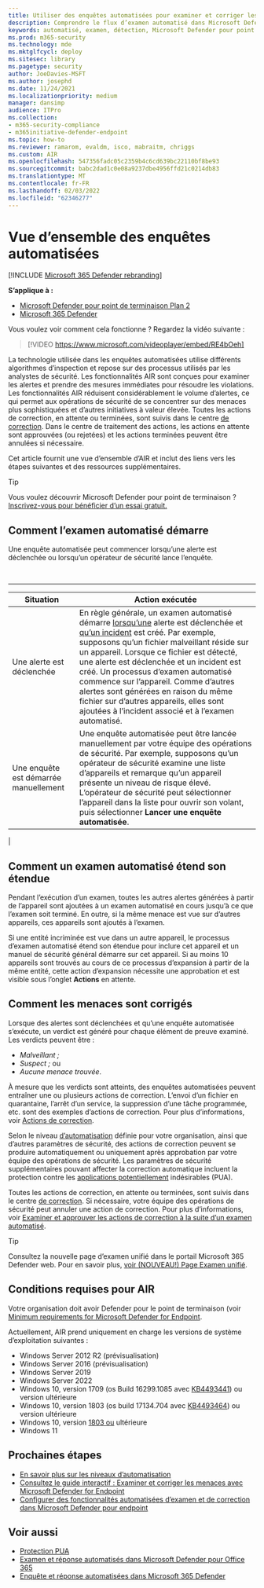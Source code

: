 ```yaml
---
title: Utiliser des enquêtes automatisées pour examiner et corriger les menaces
description: Comprendre le flux d’examen automatisé dans Microsoft Defender pour point de terminaison.
keywords: automatisé, examen, détection, Microsoft Defender pour point de terminaison
ms.prod: m365-security
ms.technology: mde
ms.mktglfcycl: deploy
ms.sitesec: library
ms.pagetype: security
author: JoeDavies-MSFT
ms.author: josephd
ms.date: 11/24/2021
ms.localizationpriority: medium
manager: dansimp
audience: ITPro
ms.collection:
- m365-security-compliance
- m365initiative-defender-endpoint
ms.topic: how-to
ms.reviewer: ramarom, evaldm, isco, mabraitm, chriggs
ms.custom: AIR
ms.openlocfilehash: 547356fadc05c2359b4c6cd639bc22110bf8be93
ms.sourcegitcommit: babc2dad1c0e08a9237dbe4956ffd21c0214db83
ms.translationtype: MT
ms.contentlocale: fr-FR
ms.lasthandoff: 02/03/2022
ms.locfileid: "62346277"
---
```

# <a name="overview-of-automated-investigations"></a>Vue d’ensemble des enquêtes automatisées

[!INCLUDE [Microsoft 365 Defender rebranding](../../includes/microsoft-defender.md)]

**S’applique à :**
- [Microsoft Defender pour point de terminaison Plan 2](https://go.microsoft.com/fwlink/p/?linkid=2154037)
- [Microsoft 365 Defender](https://go.microsoft.com/fwlink/?linkid=2118804)

Vous voulez voir comment cela fonctionne ? Regardez la vidéo suivante :

> [!VIDEO https://www.microsoft.com/videoplayer/embed/RE4bOeh]

La technologie utilisée dans les enquêtes automatisées utilise différents algorithmes d’inspection et repose sur des processus utilisés par les analystes de sécurité. Les fonctionnalités AIR sont conçues pour examiner les alertes et prendre des mesures immédiates pour résoudre les violations. Les fonctionnalités AIR réduisent considérablement le volume d’alertes, ce qui permet aux opérations de sécurité de se concentrer sur des menaces plus sophistiquées et d’autres initiatives à valeur élevée. Toutes les actions de correction, en attente ou terminées, sont suivis dans le centre [de correction](auto-investigation-action-center.md). Dans le centre de traitement des actions, les actions en attente sont approuvées (ou rejetées) et les actions terminées peuvent être annulées si nécessaire.

Cet article fournit une vue d’ensemble d’AIR et inclut des liens vers les étapes suivantes et des ressources supplémentaires.

> [!TIP]
> Vous voulez découvrir Microsoft Defender pour point de terminaison ? [Inscrivez-vous pour bénéficier d’un essai gratuit.](https://signup.microsoft.com/create-account/signup?products=7f379fee-c4f9-4278-b0a1-e4c8c2fcdf7e&ru=https://aka.ms/MDEp2OpenTrial?ocid=docs-wdatp-automated-investigations-abovefoldlink)

## <a name="how-the-automated-investigation-starts"></a>Comment l’examen automatisé démarre

Une enquête automatisée peut commencer lorsqu’une alerte est déclenchée ou lorsqu’un opérateur de sécurité lance l’enquête.

<br>

****

|Situation|Action exécutée|
|---|---|
|Une alerte est déclenchée|En règle générale, un examen automatisé démarre [lorsqu’une](review-alerts.md) alerte est déclenchée et [qu’un incident](view-incidents-queue.md) est créé. Par exemple, supposons qu’un fichier malveillant réside sur un appareil. Lorsque ce fichier est détecté, une alerte est déclenchée et un incident est créé. Un processus d’examen automatisé commence sur l’appareil. Comme d’autres alertes sont générées en raison du même fichier sur d’autres appareils, elles sont ajoutées à l’incident associé et à l’examen automatisé.|
|Une enquête est démarrée manuellement|Une enquête automatisée peut être lancée manuellement par votre équipe des opérations de sécurité. Par exemple, supposons qu’un opérateur de sécurité examine une liste d’appareils et remarque qu’un appareil présente un niveau de risque élevé. L’opérateur de sécurité peut sélectionner l’appareil dans la liste pour ouvrir son volant, puis sélectionner **Lancer une enquête automatisée**.|
|

## <a name="how-an-automated-investigation-expands-its-scope"></a>Comment un examen automatisé étend son étendue

Pendant l’exécution d’un examen, toutes les autres alertes générées à partir de l’appareil sont ajoutées à un examen automatisé en cours jusqu’à ce que l’examen soit terminé. En outre, si la même menace est vue sur d’autres appareils, ces appareils sont ajoutés à l’examen.

Si une entité incriminée est vue dans un autre appareil, le processus d’examen automatisé étend son étendue pour inclure cet appareil et un manuel de sécurité général démarre sur cet appareil. Si au moins 10 appareils sont trouvés au cours de ce processus d’expansion à partir de la même entité, cette action d’expansion nécessite une approbation et est visible sous l’onglet **Actions** en attente.

## <a name="how-threats-are-remediated"></a>Comment les menaces sont corrigés

Lorsque des alertes sont déclenchées et qu’une enquête automatisée s’exécute, un verdict est généré pour chaque élément de preuve examiné. Les verdicts peuvent être :

- *Malveillant ;*
- *Suspect ;* ou
- *Aucune menace trouvée*.

À mesure que les verdicts sont atteints, des enquêtes automatisées peuvent entraîner une ou plusieurs actions de correction. L’envoi d’un fichier en quarantaine, l’arrêt d’un service, la suppression d’une tâche programmée, etc. sont des exemples d’actions de correction. Pour plus d’informations, voir [Actions de correction](manage-auto-investigation.md#remediation-actions).

Selon le niveau [d’automatisation](automation-levels.md) définie pour votre organisation, ainsi que d’autres paramètres de sécurité, des actions de correction peuvent se produire automatiquement ou uniquement après approbation par votre équipe des opérations de sécurité. Les paramètres de sécurité supplémentaires pouvant affecter la correction automatique incluent la protection contre les [applications potentiellement](/windows/security/threat-protection/microsoft-defender-antivirus/detect-block-potentially-unwanted-apps-microsoft-defender-antivirus) indésirables (PUA).

Toutes les actions de correction, en attente ou terminées, sont suivis dans le centre [de correction](auto-investigation-action-center.md). Si nécessaire, votre équipe des opérations de sécurité peut annuler une action de correction. Pour plus d’informations, voir [Examiner et approuver les actions de correction à la suite d’un examen automatisé](/microsoft-365/security/defender-endpoint/manage-auto-investigation).

> [!TIP]
> Consultez la nouvelle page d’examen unifié dans le portail Microsoft 365 Defender web. Pour en savoir plus, [voir (NOUVEAU!) Page Examen unifié](/microsoft-365/security/defender/m365d-autoir-results#new-unified-investigation-page).

## <a name="requirements-for-air"></a>Conditions requises pour AIR

Votre organisation doit avoir Defender pour le point de terminaison (voir [Minimum requirements for Microsoft Defender for Endpoint](minimum-requirements.md).

Actuellement, AIR prend uniquement en charge les versions de système d’exploitation suivantes :

- Windows Server 2012 R2 (prévisualisation)
- Windows Server 2016 (prévisualisation)
- Windows Server 2019
- Windows Server 2022
- Windows 10, version 1709 (os Build 16299.1085 avec [KB4493441](https://support.microsoft.com/help/4493441/windows-10-update-kb4493441)) ou version ultérieure
- Windows 10, version 1803 (os build 17134.704 avec [KB4493464](https://support.microsoft.com/help/4493464/windows-10-update-kb4493464)) ou version ultérieure
- Windows 10, version [1803 ou](/windows/release-information/status-windows-10-1809-and-windows-server-2019) ultérieure
- Windows 11

## <a name="next-steps"></a>Prochaines étapes

- [En savoir plus sur les niveaux d’automatisation](automation-levels.md)
- [Consultez le guide interactif : Examiner et corriger les menaces avec Microsoft Defender for Endpoint](https://aka.ms/MDATP-IR-Interactive-Guide)
- [Configurer des fonctionnalités automatisées d’examen et de correction dans Microsoft Defender pour endpoint](configure-automated-investigations-remediation.md)

## <a name="see-also"></a>Voir aussi

- [Protection PUA](/windows/security/threat-protection/microsoft-defender-antivirus/detect-block-potentially-unwanted-apps-microsoft-defender-antivirus)
- [Examen et réponse automatisés dans Microsoft Defender pour Office 365](/microsoft-365/security/office-365-security/office-365-air)
- [Enquête et réponse automatisées dans Microsoft 365 Defender](/microsoft-365/security/defender/m365d-autoir)
